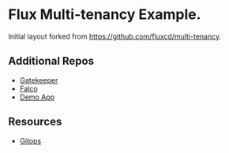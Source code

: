 # Flux Multi-tenancy Example.

Initial layout forked from https://github.com/fluxcd/multi-tenancy.

## Additional Repos
- [Gatekeeper](https://github.com/cartyc/kubecon-gatekeeper)
- [Falco](https://github.com/cartyc/falco-helm)
- [Demo App](https://github.com/cartyc/hello-k8s-deployment)

## Resources
- [Gitops](gitops.tech)
